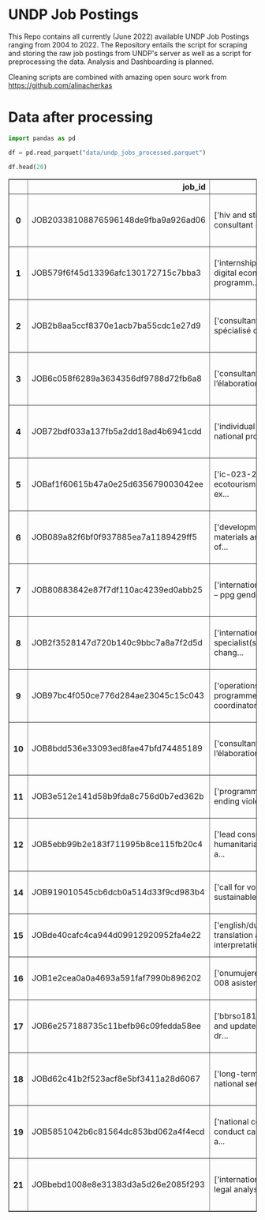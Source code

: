 # UNDP Job Postings

This Repo contains all currently (June 2022) available UNDP Job Postings ranging from 2004 to 2022. The Repository entails the script for scraping and storing the raw job postings from UNDP's server as well as a script for preprocessing the data. Analysis and Dashboarding is planned.

Cleaning scripts are combined with amazing open sourc work from https://github.com/alinacherkas
# Data after processing


```python
import pandas as pd
```


```python
df = pd.read_parquet("data/undp_jobs_processed.parquet")
```


```python
df.head(20)
```

<table border="1" class="dataframe">
  <thead>
    <tr style="text-align: right;">
      <th></th>
      <th>job_id</th>
      <th>content</th>
      <th>title</th>
      <th>country</th>
      <th>region</th>
      <th>year</th>
      <th>type_of_contract</th>
      <th>post_level</th>
      <th>languages_required</th>
      <th>staff_category</th>
      <th>background</th>
      <th>duties_responsibilities</th>
      <th>competencies</th>
      <th>skills_experiences</th>
      <th>language</th>
    </tr>
  </thead>
  <tbody>
    <tr>
      <th>0</th>
      <td>JOB20338108876596148de9fba9a926ad06</td>
      <td>['hiv and sti clinical consultant (ic)', 'loca...</td>
      <td>hiv and sti clinical consultant (ic)</td>
      <td>FJ</td>
      <td>Australia and Oceania</td>
      <td>2022</td>
      <td>Individual Contract</td>
      <td>International Consultant</td>
      <td>English</td>
      <td>International Consultant</td>
      <td>the united nations development programme (undp...</td>
      <td>project description and consultancy rationale ...</td>
      <td>strong interpersonal and communication skills;...</td>
      <td>educational qualifications : minimum master s ...</td>
      <td>en</td>
    </tr>
    <tr>
      <th>1</th>
      <td>JOB579f6f45d13396afc130172715c7bba3</td>
      <td>['internship- pacific digital economy programm...</td>
      <td>internship- pacific digital economy programme ...</td>
      <td>SB</td>
      <td>Australia and Oceania</td>
      <td>2022</td>
      <td>Internship</td>
      <td>Intern</td>
      <td>English</td>
      <td>Intern</td>
      <td>the united nations capital development fund (u...</td>
      <td>under the guidance and supervision of unc df s...</td>
      <td>uncdf/undp core competencies : communication d...</td>
      <td>education : candidate must be enrolled in a de...</td>
      <td>en</td>
    </tr>
    <tr>
      <th>2</th>
      <td>JOB2b8aa5ccf8370e1acb7ba55cdc1e27d9</td>
      <td>['consultant international spécialisé dans le ...</td>
      <td>consultant international spécialisé dans le co...</td>
      <td>DJ</td>
      <td>Sub-Saharian Africa</td>
      <td>2022</td>
      <td>Individual Contract</td>
      <td>International Consultant</td>
      <td>French</td>
      <td>International Consultant</td>
      <td>a vis de r ecru te ment d un consultant in div...</td>
      <td>2. description du pro jet le pro jet d ap pui ...</td>
      <td>4. liv rables attenduslivrables/résultatsdurée...</td>
      <td>7. qualifications et experiences requisesi. qu...</td>
      <td>fr</td>
    </tr>
    <tr>
      <th>3</th>
      <td>JOB6c058f6289a3634356df9788d72fb6a8</td>
      <td>['consultant national pour l’élaboration du pl...</td>
      <td>consultant national pour l’élaboration du plan...</td>
      <td>DJ</td>
      <td>Sub-Saharian Africa</td>
      <td>2022</td>
      <td>Individual Contract</td>
      <td>National Consultant</td>
      <td>French</td>
      <td>National Consultant</td>
      <td>a vis de r ecru te ment d un consultant in div...</td>
      <td>3. object if s l object if principal de la mis...</td>
      <td>9. qualification le ou la consultant do it pos...</td>
      <td>10. term es de pai e men tle consultant sera p...</td>
      <td>fr</td>
    </tr>
    <tr>
      <th>4</th>
      <td>JOB72bdf033a137fb5a2dd18ad4b6941cdd</td>
      <td>['individual consultant - national project off...</td>
      <td>individual consultant - national project officer</td>
      <td>SA</td>
      <td>Western Asia</td>
      <td>2022</td>
      <td>Individual Contract</td>
      <td>National Consultant</td>
      <td>English, Arabic</td>
      <td>National Consultant</td>
      <td>post title : national project officer starting...</td>
      <td>scope of work :       ensure effective and eff...</td>
      <td>competencies : corporate competencies : demons...</td>
      <td>required skills and experience :        educat...</td>
      <td>en</td>
    </tr>
    <tr>
      <th>5</th>
      <td>JOBaf1f60615b47a0e25d635679003042ee</td>
      <td>['ic-023-22 national ecotourism site design ex...</td>
      <td>ic-023-22 national ecotourism site design expe...</td>
      <td>Home-based</td>
      <td>Home-based</td>
      <td>2022</td>
      <td>Individual Contract</td>
      <td>National Consultant</td>
      <td>English, Arabic</td>
      <td>National Consultant</td>
      <td>undp iraq seeks to implement a 3-year “climate...</td>
      <td>the national ecotourism site design expert wil...</td>
      <td>corporate competencies : demonstrates integrit...</td>
      <td>qualifications, skills, and professional exper...</td>
      <td>en</td>
    </tr>
    <tr>
      <th>6</th>
      <td>JOB089a82f6bf0f937885ea7a1189429ff5</td>
      <td>['development of materials and facilitation of...</td>
      <td>development of materials and facilitation of t...</td>
      <td>MZ</td>
      <td>Sub-Saharian Africa</td>
      <td>2022</td>
      <td>Individual Contract</td>
      <td>National Consultant</td>
      <td>English</td>
      <td>National Consultant</td>
      <td>the sd g "localization" and the 2030 agenda re...</td>
      <td>training course on sd g localization methodolo...</td>
      <td>corporate competences : demonstrates integrity...</td>
      <td>experience and qualifications academic qualifi...</td>
      <td>en</td>
    </tr>
    <tr>
      <th>7</th>
      <td>JOB80883842e87f7df110ac4239ed0abb25</td>
      <td>['international consultant – ppg gender specia...</td>
      <td>international consultant – ppg gender speciali...</td>
      <td>FJ</td>
      <td>Australia and Oceania</td>
      <td>2022</td>
      <td>Individual Contract</td>
      <td>International Consultant</td>
      <td>Unspecified</td>
      <td>International Consultant</td>
      <td>following from the success of the tonga r 2 r ...</td>
      <td>scope of work the international gender special...</td>
      <td>strong interpersonal and communication skills;...</td>
      <td>educational qualifications : master s degree o...</td>
      <td>en</td>
    </tr>
    <tr>
      <th>8</th>
      <td>JOB2f3528147d720b140c9bbc7a8a7f2d5d</td>
      <td>['international specialist(s) on climate chang...</td>
      <td>international specialist(s) on climate change ...</td>
      <td>Home-based</td>
      <td>Home-based</td>
      <td>2022</td>
      <td>Individual Contract</td>
      <td>International Consultant</td>
      <td>English</td>
      <td>International Consultant</td>
      <td>undp cambodia country office works in partners...</td>
      <td>the main role of the senior international spec...</td>
      <td>functional competencies : strong reporting and...</td>
      <td>education :  master s degree in climate change...</td>
      <td>en</td>
    </tr>
    <tr>
      <th>9</th>
      <td>JOB97bc4f050ce776d284ae23045c15c043</td>
      <td>['operations and programme support coordinator...</td>
      <td>operations and programme support coordinator</td>
      <td>JO</td>
      <td>Western Asia</td>
      <td>2022</td>
      <td>FTA Local</td>
      <td>NO-A</td>
      <td>English, Arabic</td>
      <td>National Professional</td>
      <td>within the framework of the regional programme...</td>
      <td>under the direct supervision of the uno dc cou...</td>
      <td>corporate competencies : demonstrates commitme...</td>
      <td>education : bachelor s degree in business admi...</td>
      <td>en</td>
    </tr>
    <tr>
      <th>10</th>
      <td>JOB8bdd536e33093ed8fae47bfd74485189</td>
      <td>['consultant national pour l’élaboration de la...</td>
      <td>consultant national pour l’élaboration de la s...</td>
      <td>DJ</td>
      <td>Sub-Saharian Africa</td>
      <td>2022</td>
      <td>Individual Contract</td>
      <td>National Consultant</td>
      <td>Unspecified</td>
      <td>National Consultant</td>
      <td>a vis de r ecru te ment d un consultant in div...</td>
      <td>2.justificationl’un des object if s de la visi...</td>
      <td>9. qualification le ou la consultant do it pos...</td>
      <td>term es de pai e men tle consultant sera payé ...</td>
      <td>fr</td>
    </tr>
    <tr>
      <th>11</th>
      <td>JOB3e512e141d58b9fda8c756d0b7ed362b</td>
      <td>['programme associate - ending violence agains...</td>
      <td>programme associate - ending violence against ...</td>
      <td>VU</td>
      <td>Australia and Oceania</td>
      <td>2022</td>
      <td>Service Contract</td>
      <td>SB/SC/GS-3</td>
      <td>English</td>
      <td>General Service</td>
      <td>un women, grounded in the vision of equality e...</td>
      <td>provide advanced administrative and logistical...</td>
      <td>key performance indicators : timely and accura...</td>
      <td>education : completion of secondary education ...</td>
      <td>en</td>
    </tr>
    <tr>
      <th>12</th>
      <td>JOB5ebb99b2e183f711995b8ce115fb20c4</td>
      <td>['lead consultant on humanitarian assistance a...</td>
      <td>lead consultant on humanitarian assistance and...</td>
      <td>Home-based</td>
      <td>Home-based</td>
      <td>2022</td>
      <td>Individual Contract</td>
      <td>International Consultant</td>
      <td>English</td>
      <td>International Consultant</td>
      <td>the revised national development strategy (202...</td>
      <td>undp and w fp have commissioned this study to ...</td>
      <td>core competencies : demonstrating/safeguarding...</td>
      <td>education a phd or a master s degree in the fi...</td>
      <td>en</td>
    </tr>
    <tr>
      <th>14</th>
      <td>JOB919010545cb6dcb0a514d33f9cd983b4</td>
      <td>['call for volunteers: sustainable finance exp...</td>
      <td>call for volunteers :  sustainable finance exp...</td>
      <td>Home-based</td>
      <td>Home-based</td>
      <td>2022</td>
      <td>UNV</td>
      <td>UNV</td>
      <td>English</td>
      <td>UNV</td>
      <td>un women, grounded in the vision of equality e...</td>
      <td>key functions : review the assessment of about...</td>
      <td>integrity : demonstrate consistency in upholdi...</td>
      <td>education : advanced university degree in busi...</td>
      <td>en</td>
    </tr>
    <tr>
      <th>15</th>
      <td>JOBde40cafc4ca944d09912920952fa4e22</td>
      <td>['english/dutch translation and interpretation...</td>
      <td>english/dutch translation and interpretation</td>
      <td>Home-based</td>
      <td>Home-based</td>
      <td>2022</td>
      <td>Individual Contract</td>
      <td>International Consultant</td>
      <td>English</td>
      <td>International Consultant</td>
      <td>un women, grounded in the vision of equality e...</td>
      <td>purpose of the consultancy as part of implemen...</td>
      <td>core values : respect for diversity;integrity;...</td>
      <td>education degree or certification or equivalen...</td>
      <td>en</td>
    </tr>
    <tr>
      <th>16</th>
      <td>JOB1e2cea0a0a4693a591faf7990b896202</td>
      <td>['onumujeres/ecu/ps/22-008 asistencia técnica ...</td>
      <td>onumujeres/ecu/ps/22-008 asistencia técnica pa...</td>
      <td>EC</td>
      <td>Latin America and the Carribean</td>
      <td>2022</td>
      <td>Individual Contract</td>
      <td>National Consultant</td>
      <td>Spanish</td>
      <td>National Consultant</td>
      <td>1.contexto organ i zac ional la e ntida d de l...</td>
      <td>4.alcance de los obj et ivo sse esp era que el...</td>
      <td>8.indicadores de rendimientoproductos/ entre g...</td>
      <td>11.procedimiento de s ele cci n y re quis it o...</td>
      <td>es</td>
    </tr>
    <tr>
      <th>17</th>
      <td>JOB6e257188735c11befb96c09fedda58ee</td>
      <td>['bbrso181270:review and update of national dr...</td>
      <td>bbrso181270 : review and update of national dr...</td>
      <td>BB</td>
      <td>Latin America and the Carribean</td>
      <td>2022</td>
      <td>Individual Contract</td>
      <td>International Consultant</td>
      <td>English</td>
      <td>International Consultant</td>
      <td>to apply, interested persons should upload the...</td>
      <td>1.1review and analysis of the draft gender pol...</td>
      <td>sound understanding of national and local deve...</td>
      <td>master s in development studies, socio-economi...</td>
      <td>en</td>
    </tr>
    <tr>
      <th>18</th>
      <td>JOBd62c41b2f523acf8e5bf3411a28d6067</td>
      <td>['long-term agreement - national senior govern...</td>
      <td>long-term agreement - national senior governan...</td>
      <td>LB</td>
      <td>Western Asia</td>
      <td>2022</td>
      <td>Individual Contract</td>
      <td>National Consultant</td>
      <td>English, Arabic</td>
      <td>National Consultant</td>
      <td>undp launched the anti-corruption for trust in...</td>
      <td>under the supervision of act project manager, ...</td>
      <td>functional competencies : cultural, gender, re...</td>
      <td>i. academic qualifications : a minimum of a ba...</td>
      <td>en</td>
    </tr>
    <tr>
      <th>19</th>
      <td>JOB5851042b6c81564dc853bd062a4f4ecd</td>
      <td>['national consultant-conduct capacity needs a...</td>
      <td>national consultant-conduct capacity needs ass...</td>
      <td>ET</td>
      <td>Sub-Saharian Africa</td>
      <td>2022</td>
      <td>Individual Contract</td>
      <td>National Consultant</td>
      <td>English</td>
      <td>National Consultant</td>
      <td>ethiopia has adopted normative frameworks on g...</td>
      <td>the national consultant will be responsible to...</td>
      <td>core values and guiding principles demonstrate...</td>
      <td>education advanced university degree (master's...</td>
      <td>en</td>
    </tr>
    <tr>
      <th>21</th>
      <td>JOBbebd1008e8e31383d3a5d26e2085f293</td>
      <td>['international consultant legal analysis for ...</td>
      <td>international consultant legal analysis for in...</td>
      <td>LA</td>
      <td>South-Eastern Asia</td>
      <td>2022</td>
      <td>Individual Contract</td>
      <td>International Consultant</td>
      <td>Unspecified</td>
      <td>International Consultant</td>
      <td>unc df is the united nations capital investmen...</td>
      <td>the legal review documentation and associated ...</td>
      <td>owns a comprehensive knowledge of the organic ...</td>
      <td>minimum master s degree in finance related are...</td>
      <td>en</td>
    </tr>
  </tbody>
</table>
</div>




```python

```
